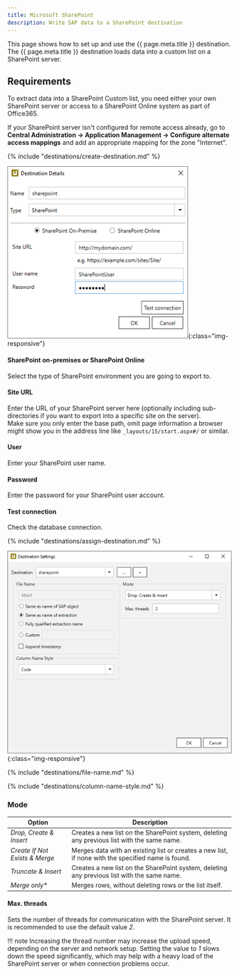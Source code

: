 ```yaml
---
title: Microsoft SharePoint
description: Write SAP data to a SharePoint destination
---
```


This page shows how to set up and use the {{ page.meta.title }} destination. 
The {{ page.meta.title }} destination loads data into a custom list on a SharePoint server.


## Requirements

To extract data into a SharePoint Custom list, you need either your own SharePoint server or access to a SharePoint Online system as part of Office365.

If your SharePoint server isn't configured for remote access already, go to **Central Administration -> Application Management -> Configure alternate access mappings** and add an appropriate mapping for the zone "Internet".


{% include "destinations/create-destination.md" %}

![Destination-Details](../../assets/images/xu/documentation/destinations/sharepoint/destination-details.png){:class="img-responsive"}


#### SharePoint on-premises or SharePoint Online
Select the type of SharePoint environment you are going to export to.

#### Site URL
Enter the URL of your SharePoint server here (optionally including sub-directories if you want to export into a specific site on the server).<br>
Make sure you only enter the base path, omit page information a browser might show you in the address line like `_layouts/15/start.aspx#/` or similar.

#### User
Enter your SharePoint user name.

#### Password
Enter the password for your SharePoint user account.

#### Test connection
Check the database connection. 

{% include "destinations/assign-destination.md" %}

![Destination-settings](../../assets/images/xu/documentation/destinations/sharepoint/destination-settings.png){:class="img-responsive"}

{% include "destinations/file-name.md" %}

{% include "destinations/column-name-style.md" %}


### Mode

| Option | Description |
|---------|--------------|
| *Drop, Create & Insert* | Creates a new list on the SharePoint system, deleting any previous list with the same name. |
| *Create If Not Exists & Merge* |  Merges data with an existing list or creates a new list, if none with the specified name is found. |
| *Truncate & Insert* | Creates a new list on the SharePoint system, deleting any previous list with the same name. |
| *Merge only** | Merges rows, without deleting rows or the list itself. |


#### Max. threads
Sets the number of threads for communication with the SharePoint server. 
It is recommended to use the default value *2*.

!!! note
	Increasing the thread number may increase the upload speed, depending on the server and network setup. 
	Setting the value to *1* slows down the speed significantly, which may help with a heavy load of the SharePoint server or when connection problems occur.
